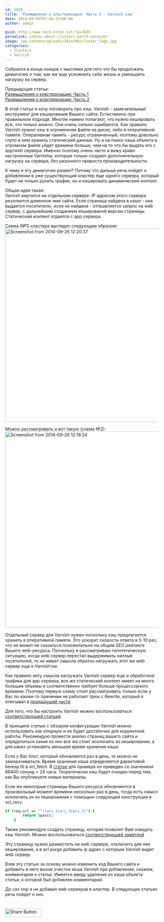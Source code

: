 ```yaml
---
id: 1629
title: 'Размышления о кластеризации: Часть 3 - Varnish кэш'
date: 2014-09-03T07:44:27+00:00
author: admin

guid: http://www.tech-notes.net/?p=1629
permalink: /notes-about-clusters-part3-varnish/
image: /wp-content/uploads/2014/08/cluster_logo.jpg
categories:
  - Clusters
  - Varnish
---
```

Собрался в конце концов с мыслями для того что бы продолжить демагогию о том, как же еще усложнить себе жизнь и уменьшить нагрузку на сервер.

Предыдущие статьи:  
[Размышления о кластеризации: Часть 1](http://www.tech-notes.net/notes-about-clusters/ "Размышления о кластеризации. Часть 1")  
[Размышления о кластеризации: Часть 2](http://www.tech-notes.net/notes-about-clusters-part2/ "Размышления о кластеризации: Часть 2")

В этой статье я хочу поговорить про кэш. Varnish - замечательный инструмент для кэширования Вашего сайта. Естественно при правильном подходе. Многие наивно полагают, что нужно кешировать все, что только можно. Они очень сильно ошибаются. Как правило Varnish хранит кэш в огроменном файле на диске, либо в оперативной памяти. Оперативная память - ресурс ограниченный, поэтому довольно глупо в нем хранить статический данные. Ну а на поиск хэша объекта в огромном файле уйдет времени больше, чем на то что бы выдать его с app/web сервера. Именно поэтому очень часто я вижу криво настроенные Varnishы, которые только создают дополнительную нагрузку на сервера, без ризонного прироста производительности.

К чему я эту демагогию развел? Потому что дальше речь пойдет о добавлении в уже существующий кластер еще одного сервера, который будет не только рулить трафик, но и кэшировать динамический контент.

Общая идея такая:  
Varnish вертится на отдельном сервере. IP адресом этого сервера резолвится доменное имя сайта. Если страница найдена в кэше - она выдается посетителю, если не найдена - отправляется запрос на web сервер, с дальнейшим созданием кешированой версии страницы. Статический контент отдается с app сервера.

Схема (№1) кластера выглядит следующим образом:  
[<img src="/wp-content/uploads/2014/09/Screenshot-from-2014-09-26-122037.png" alt="Screenshot from 2014-09-26 12:20:37" width="520" height="632" class="aligncenter size-full wp-image-1824" srcset="/wp-content/uploads/2014/09/Screenshot-from-2014-09-26-122037.png 520w, /wp-content/uploads/2014/09/Screenshot-from-2014-09-26-122037-139x170.png 139w, /wp-content/uploads/2014/09/Screenshot-from-2014-09-26-122037-246x300.png 246w" sizes="(max-width: 520px) 100vw, 520px" />](/wp-content/uploads/2014/09/Screenshot-from-2014-09-26-122037.png)

Можно рассматривать и вот такую (схема №2):  
[<img src="/wp-content/uploads/2014/09/Screenshot-from-2014-09-26-121924.png" alt="Screenshot from 2014-09-26 12:19:24" width="542" height="641" class="aligncenter size-full wp-image-1823" srcset="/wp-content/uploads/2014/09/Screenshot-from-2014-09-26-121924.png 542w, /wp-content/uploads/2014/09/Screenshot-from-2014-09-26-121924-143x170.png 143w, /wp-content/uploads/2014/09/Screenshot-from-2014-09-26-121924-253x300.png 253w" sizes="(max-width: 542px) 100vw, 542px" />](/wp-content/uploads/2014/09/Screenshot-from-2014-09-26-121924.png)

Отдельный сервер для Varnish нужен поскольку кэш предлагается хранить в оперативной памяти. Это ускорит скорость ответа в 5-10 раз, что не может не сказаться положительно на общем SEO рейтинге Вашего web-ресурса. Поскольку я рассматриваю гипотетическую ситуацию, когда web сервер перестал выдерживать наплыв посетителей, то не имеет смысла обратно нагружать этот же web сервер еще и Varnish&#8217;ом.

Как правило нету смысла нагружать Varnish сервер еще и обработкой трафика для app сервера, все же статический контент имеет на много большие объемы и соответственно требует больше процессорного времени. Поэтому первую схему стоит рассматривать только если у Вас по каким-то причинам не работает трюк с Rewrite, который я описывал в [предыдущей части](http://www.tech-notes.net/notes-about-clusters-part2/ "Размышления о кластеризации: Часть 2")

Для того, что бы настроить Varnish можно воспользоваться [соответствующей статьей](http://www.tech-notes.net/varnish-configuration-rewiev/ "Обзор конфигурации Varnish").

В принципе статью с обзором конфигурации Varnish можно использовать как опорную и ее будет достаточно для корректной работы. Рекомендую провести анализ страниц вашего сайта и определиться какие из них все же стоит исключить из кеширования, а для каких установить меньшее время хранения кэша.

Если у Вас блог, который обновляется раз в день, то можно не заморачиваться. Время хранения кэша определяется директивой beresp.ttl в vcl_fetch. В [статье](http://www.tech-notes.net/varnish-configuration-rewiev/ "Обзор конфигурации Varnish") для примера он приведен со значением 86400 секунд = 24 часа. Теоретически кэш будет очищен перед тем, как Вы опубликуете новые материалы.

Если же некоторые страницы Вашего ресурса обновляются в произвольный момент времени несколько раз в день, тогда есть смысл исключить их из кеширования с помощью следующей конструкции в vcl_recv:

```bash
if (req.url == "^/(uri_1|uri_3|uri_3)") {
        return (pass);
    }
```


Также рекомендую создать страницу, которая позволит Вам очищать кэш Varnish. Можно воспользоваться [соответствующей заметкой](http://www.tech-notes.net/flush-varnish-cache-browser-php/ "Очистка кэша Varnish через Браузер с помощью PHP")

Эту страницу нужно разместить на web сервере, отключить для нее кеширование, а в acl purge добавить ip адрес с которым Varnish видит web сервер.

Взяв эту статью за основу можно изменить код Вашего сайта и добавить в него вызов очистки кєша Varnish при добавлении, скажем, комментария к статье. Имеется ввиду удаление из кэша объекта статьи, к которой был добавлен комментарий. 

До сих пор я не добавил web серверов в кластер. В следующих статьях речь пойдет о них.

<div style="padding-bottom:20px; padding-top:10px;" class="hupso-share-buttons">
  <!-- Hupso Share Buttons - http://www.hupso.com/share/ -->
  
  <a class="hupso_pop" href="http://www.hupso.com/share/"><img src="http://static.hupso.com/share/buttons/button120x28.png" style="border:0px; width:120; height: 28; " alt="Share Button" /></a><!-- Hupso Share Buttons -->
</div>